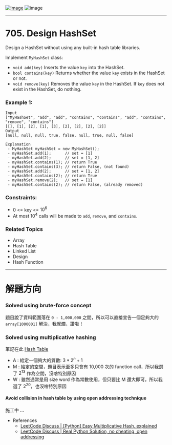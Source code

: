 [![image](https://img.shields.io/badge/Leetcode-Link-blue?logo=leetcode)](https://leetcode.com/problems/design-hashset/)
![image](https://img.shields.io/badge/Difficulty-Easy-green)

---

# 705. Design HashSet

Design a HashSet without using any built-in hash table libraries.

Implement `MyHashSet` class:

- `void add(key)` Inserts the value `key` into the HashSet.
- `bool contains(key)` Returns whether the value `key` exists in the HashSet or not.
- `void remove(key)` Removes the value `key` in the HashSet. If `key` does not exist in the HashSet, do nothing.

### Example 1:

```
Input
["MyHashSet", "add", "add", "contains", "contains", "add", "contains", "remove", "contains"]
[[], [1], [2], [1], [3], [2], [2], [2], [2]]
Output
[null, null, null, true, false, null, true, null, false]

Explanation
 - MyHashSet myHashSet = new MyHashSet();
 - myHashSet.add(1);      // set = [1]
 - myHashSet.add(2);      // set = [1, 2]
 - myHashSet.contains(1); // return True
 - myHashSet.contains(3); // return False, (not found)
 - myHashSet.add(2);      // set = [1, 2]
 - myHashSet.contains(2); // return True
 - myHashSet.remove(2);   // set = [1]
 - myHashSet.contains(2); // return False, (already removed)
```

### Constraints:

- 0 <= key <= $10^6$
- At most $10^4$ calls will be made to `add`, `remove`, and `contains`.

### Related Topics

- Array
- Hash Table
- Linked List
- Design
- Hash Function
  
---

# 解題方向

### Solved using brute-force concept

題目說了資料範圍落在 `0 - 1,000,000` 之間，所以可以直接宣告一個足夠大的 `array[1000001]` 解決，我就爛，讚啦！

### Solved using multiplicative hashing

筆記在此 [Hash Table](./../../notes/hash-table.md)

- A : 給定一個夠大的質數: $3*2^n+1$
- M : 給定的空間，題目表示至多只會有 10,000 次的 function call，所以我選了 $2^{13}$ 作為空間，沒啥特別原因
- W : 雖然通常是用 size word 作為常數使用，但只要比 M 還大即可，所以我選了 $2^{20}$，也沒啥特別原因

#### Avoid collision in hash table by using open addressing technique

施工中 ...

- References
  - [LeetCode Discuss | [Python] Easy Multiplicative Hash, explained](https://leetcode.com/problems/design-hashset/discuss/768659/Python-Easy-Multiplicative-Hash-explained)
  - [LeetCode Discuss | Real Python Solution, no cheating, open addressing](https://leetcode.com/problems/design-hashset/discuss/210494/Real-Python-Solution-no-cheating-open-addressing)


